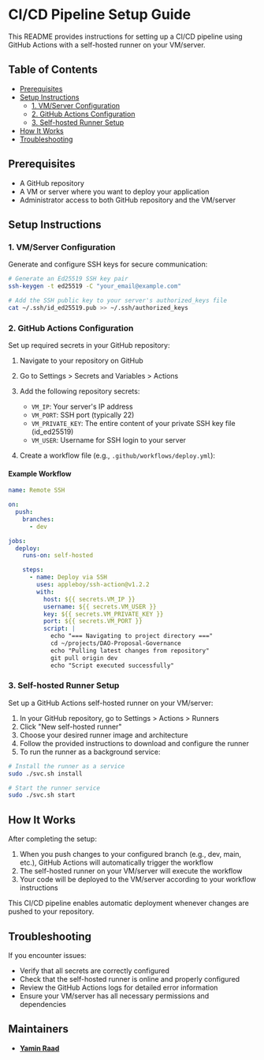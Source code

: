# CI/CD Pipeline Setup Guide

This README provides instructions for setting up a CI/CD pipeline using GitHub Actions with a self-hosted runner on your VM/server.

## Table of Contents

- [Prerequisites](#prerequisites)
- [Setup Instructions](#setup-instructions)
  - [1. VM/Server Configuration](#1-vmserver-configuration)
  - [2. GitHub Actions Configuration](#2-github-actions-configuration)
  - [3. Self-hosted Runner Setup](#3-self-hosted-runner-setup)
- [How It Works](#how-it-works)
- [Troubleshooting](#troubleshooting)

## Prerequisites

- A GitHub repository
- A VM or server where you want to deploy your application
- Administrator access to both GitHub repository and the VM/server

## Setup Instructions

### 1. VM/Server Configuration

Generate and configure SSH keys for secure communication:

```bash
# Generate an Ed25519 SSH key pair
ssh-keygen -t ed25519 -C "your_email@example.com"

# Add the SSH public key to your server's authorized_keys file
cat ~/.ssh/id_ed25519.pub >> ~/.ssh/authorized_keys
```

### 2. GitHub Actions Configuration

Set up required secrets in your GitHub repository:

1. Navigate to your repository on GitHub
2. Go to Settings > Secrets and Variables > Actions
3. Add the following repository secrets:

   - `VM_IP`: Your server's IP address
   - `VM_PORT`: SSH port (typically 22)
   - `VM_PRIVATE_KEY`: The entire content of your private SSH key file (id_ed25519)
   - `VM_USER`: Username for SSH login to your server

4. Create a workflow file (e.g., `.github/workflows/deploy.yml`):

#### Example Workflow

```yaml
name: Remote SSH

on:
  push:
    branches:
      - dev

jobs:
  deploy:
    runs-on: self-hosted

    steps:
      - name: Deploy via SSH
        uses: appleboy/ssh-action@v1.2.2
        with:
          host: ${{ secrets.VM_IP }}
          username: ${{ secrets.VM_USER }}
          key: ${{ secrets.VM_PRIVATE_KEY }}
          port: ${{ secrets.VM_PORT }}
          script: |
            echo "=== Navigating to project directory ==="
            cd ~/projects/DAO-Proposal-Governance
            echo "Pulling latest changes from repository"
            git pull origin dev
            echo "Script executed successfully"
```

### 3. Self-hosted Runner Setup

Set up a GitHub Actions self-hosted runner on your VM/server:

1. In your GitHub repository, go to Settings > Actions > Runners
2. Click "New self-hosted runner"
3. Choose your desired runner image and architecture
4. Follow the provided instructions to download and configure the runner
5. To run the runner as a background service:

```bash
# Install the runner as a service
sudo ./svc.sh install

# Start the runner service
sudo ./svc.sh start
```

## How It Works

After completing the setup:

1. When you push changes to your configured branch (e.g., dev, main, etc.), GitHub Actions will automatically trigger the workflow
2. The self-hosted runner on your VM/server will execute the workflow
3. Your code will be deployed to the VM/server according to your workflow instructions

This CI/CD pipeline enables automatic deployment whenever changes are pushed to your repository.

## Troubleshooting

If you encounter issues:

- Verify that all secrets are correctly configured
- Check that the self-hosted runner is online and properly configured
- Review the GitHub Actions logs for detailed error information
- Ensure your VM/server has all necessary permissions and dependencies

## Maintainers

- **[Yamin Raad](https://github.com/Raad05)**

